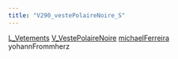 ```yaml
---
title: "V290_vestePolaireNoire_S"
---
```


[L_Vetements](notes/equipements/L_Vetements.md) [V_VestePolaireNoire](notes/equipements/vetements/V_VestePolaireNoire.md) [michaelFerreira](notes/utilisateurs/beneficiaires/michaelFerreira.md)\
yohannFrommherz
